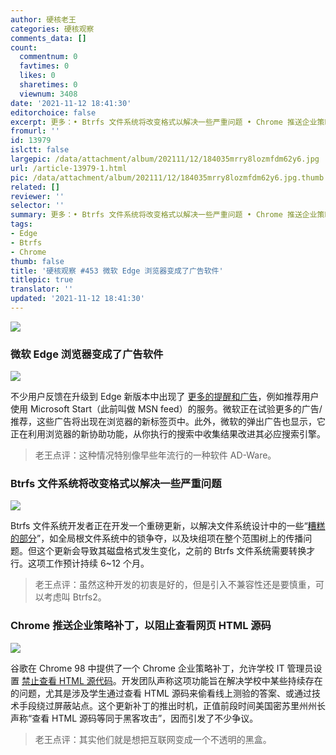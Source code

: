 ```yaml
---
author: 硬核老王
categories: 硬核观察
comments_data: []
count:
  commentnum: 0
  favtimes: 0
  likes: 0
  sharetimes: 0
  viewnum: 3408
date: '2021-11-12 18:41:30'
editorchoice: false
excerpt: 更多：• Btrfs 文件系统将改变格式以解决一些严重问题 • Chrome 推送企业策略补丁，以阻止查看网页 HTML 源码
fromurl: ''
id: 13979
islctt: false
largepic: /data/attachment/album/202111/12/184035mrry8lozmfdm62y6.jpg
url: /article-13979-1.html
pic: /data/attachment/album/202111/12/184035mrry8lozmfdm62y6.jpg.thumb.jpg
related: []
reviewer: ''
selector: ''
summary: 更多：• Btrfs 文件系统将改变格式以解决一些严重问题 • Chrome 推送企业策略补丁，以阻止查看网页 HTML 源码
tags:
- Edge
- Btrfs
- Chrome
thumb: false
title: '硬核观察 #453 微软 Edge 浏览器变成了广告软件'
titlepic: true
translator: ''
updated: '2021-11-12 18:41:30'
---
```


![](/data/attachment/album/202111/12/184035mrry8lozmfdm62y6.jpg)


### 微软 Edge 浏览器变成了广告软件


![](/data/attachment/album/202111/12/184047loz6xat454oozot8.jpg)


不少用户反馈在升级到 Edge 新版本中出现了 [更多的提醒和广告](https://www.windowslatest.com/2021/11/12/microsoft-edge-is-getting-office-integration-and-more-ads-alerts/)，例如推荐用户使用 Microsoft Start（此前叫做 MSN feed）的服务。微软正在试验更多的广告/推荐，这些广告将出现在浏览器的新标签页中。此外，微软的弹出广告也显示，它正在利用浏览器的新协助功能，从你执行的搜索中收集结果改进其必应搜索引擎。



> 
> 老王点评：这种情况特别像早些年流行的一种软件 AD-Ware。
> 
> 
> 


### Btrfs 文件系统将改变格式以解决一些严重问题


![](/data/attachment/album/202111/12/184105cg4g9ggg0j0l4hzl.jpg)


Btrfs 文件系统开发者正在开发一个重磅更新，以解决文件系统设计中的一些“[糟糕的部分](https://www.phoronix.com/scan.php?page=news_item&px=Btrfs-Improving-Painful-Parts)”，如全局根文件系统中的锁争夺，以及块组项在整个范围树上的传播问题。但这个更新会导致其磁盘格式发生变化，之前的 Btrfs 文件系统需要转换才行。这项工作预计持续 6~12 个月。



> 
> 老王点评：虽然这种开发的初衷是好的，但是引入不兼容性还是要慎重，可以考虑叫 Btrfs2。
> 
> 
> 


### Chrome 推送企业策略补丁，以阻止查看网页 HTML 源码


![](/data/attachment/album/202111/12/184119z6lhiwlibwqzxq8i.jpg)


谷歌在 Chrome 98 中提供了一个 Chrome 企业策略补丁，允许学校 IT 管理员设置 [禁止查看 HTML 源代码](https://9to5google.com/2021/11/11/chrome-edge-admin-policy-block-page-source-code-edu/)。开发团队声称这项功能旨在解决学校中某些持续存在的问题，尤其是涉及学生通过查看 HTML 源码来偷看线上测验的答案、或通过技术手段绕过屏蔽站点。这个更新补丁的推出时机，正值前段时间美国密苏里州州长声称“查看 HTML 源码等同于黑客攻击”，因而引发了不少争议。



> 
> 老王点评：其实他们就是想把互联网变成一个不透明的黑盒。
> 
> 
>